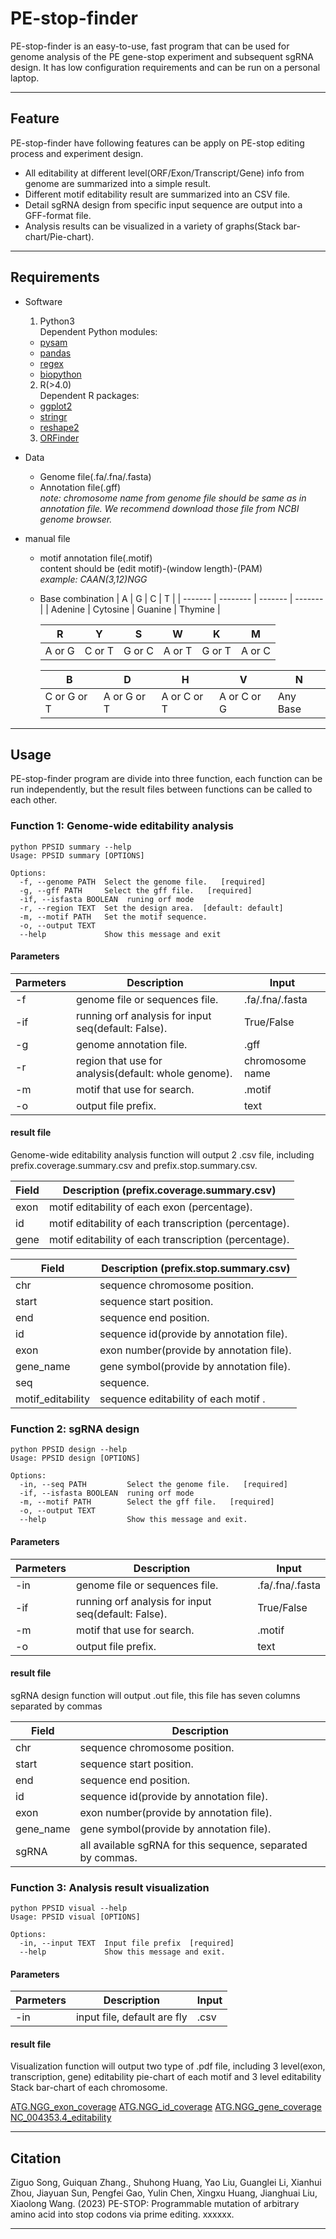# **PE-stop-finder**

PE-stop-finder is an easy-to-use, fast program that can be used for genome analysis of the PE gene-stop experiment and subsequent sgRNA design. It has low configuration requirements and can be run on a personal laptop.

* * *

## **Feature**

PE-stop-finder have following features can be apply on PE-stop editing process and experiment design.

- All editability at different level(ORF/Exon/Transcript/Gene) info from genome are summarized into a simple result.
- Different motif editability result are summarized into an CSV file.
- Detail sgRNA design from specific input sequence are output into a GFF-format file.
- Analysis results can be visualized in a variety of graphs(Stack bar-chart/Pie-chart).

* * *

## **Requirements**

- Software 
  1. Python3\
     Dependent Python modules:
  - [pysam](https://pysam.readthedocs.io/en/latest/index.html)
  - [pandas](https://pandas.pydata.org/)
  - [regex](https://pypi.org/project/regex/)
  - [biopython](https://pypi.org/project/biopython/)
  2. R(>4.0)\
     Dependent R packages:
  - [ggplot2](https://github.com/tidyverse/ggplot2)
  - [stringr](https://mirrors.tuna.tsinghua.edu.cn/CRAN/web/packages/stringr/index.html)
  - [reshape2](https://mirrors.tuna.tsinghua.edu.cn/CRAN/web/packages/reshape2/index.html)
  3. [ORFinder](https://www.ncbi.nlm.nih.gov/orffinder/)


- Data

  - Genome file(.fa/.fna/.fasta)
  - Annotation file(.gff)\
    _note: chromosome name from genome file should be same as in annotation file. We recommend download those file from NCBI genome browser._

- manual file
  - motif annotation file(.motif)\
      content should be (edit motif)-(window length)-(PAM)\
    _example: CAAN(3,12)NGG_
  - Base combination
    | A       | G        | C       | T       |
    | ------- | -------- | ------- | ------- |
    | Adenine | Cytosine | Guanine | Thymine |
    
    | R      | Y      | S      | W      | K      | M      |
    | ------ | ------ | ------ | ------ | ------ | ------ |
    | A or G | C or T | G or C | A or T | G or T | A or C |
    
    | B           | D           | H           | V           | N        |
    | ----------- | ----------- | ----------- | ----------- | -------- |
    | C or G or T | A or G or T | A or C or T | A or C or G | Any Base |

* * *

## **Usage**

PE-stop-finder program are divide into three function, each function can be run independently, but the result files between functions can be called to each other.

### **Function 1: Genome-wide editability analysis**

```shell
python PPSID summary --help
Usage: PPSID summary [OPTIONS]

Options:
  -f, --genome PATH  Select the genome file.   [required]
  -g, --gff PATH     Select the gff file.   [required]
  -if, --isfasta BOOLEAN  runing orf mode
  -r, --region TEXT  Set the design area.  [default: default]
  -m, --motif PATH   Set the motif sequence.
  -o, --output TEXT
  --help             Show this message and exit
```

#### **Parameters**

| Parmeters | Description                                          | Input           |
| --------- | ---------------------------------------------------- | --------------- |
| -f        | genome file or sequences file.                       | .fa/.fna/.fasta |
| -if       | running orf analysis for input seq(default: False).  | True/False      |
| -g        | genome annotation file.                              | .gff            |
| -r        | region that use for analysis(default: whole genome). | chromosome name |
| -m        | motif that use for search.                           | .motif          |
| -o        | output file prefix.                                  | text            |

#### **result file**

Genome-wide editability analysis function will output 2 .csv file, including prefix.coverage.summary.csv and prefix.stop.summary.csv.

| Field | Description (prefix.coverage.summary.csv)             |
| ----- | ----------------------------------------------------- |
| exon  | motif editability of each exon (percentage).          |
| id    | motif editability of each transcription (percentage). |
| gene  | motif editability of each transcription (percentage). |

| Field             | Description (prefix.stop.summary.csv)    |
| ----------------- | ---------------------------------------- |
| chr               | sequence chromosome position.            |
| start             | sequence start position.                 |
| end               | sequence end position.                   |
| id                | sequence id(provide by annotation file). |
| exon              | exon number(provide by annotation file). |
| gene_name         | gene symbol(provide by annotation file). |
| seq               | sequence.                                |
| motif_editability | sequence editability of each motif .     |

### **Function 2: sgRNA design**

```shell
python PPSID design --help
Usage: PPSID design [OPTIONS]

Options:
  -in, --seq PATH         Select the genome file.   [required]
  -if, --isfasta BOOLEAN  runing orf mode
  -m, --motif PATH        Select the gff file.   [required]
  -o, --output TEXT
  --help                  Show this message and exit.
```

#### **Parameters**

| Parmeters | Description                                         | Input           |
| --------- | --------------------------------------------------- | --------------- |
| -in       | genome file or sequences file.                      | .fa/.fna/.fasta |
| -if       | running orf analysis for input seq(default: False). | True/False      |
| -m        | motif that use for search.                          | .motif          |
| -o        | output file prefix.                                 | text            |

#### **result file**

sgRNA design function will output .out file, this file has seven columns separated by commas

| Field     | Description                                                 |
| --------- | ----------------------------------------------------------- |
| chr       | sequence chromosome position.                               |
| start     | sequence start position.                                    |
| end       | sequence end position.                                      |
| id        | sequence id(provide by annotation file).                    |
| exon      | exon number(provide by annotation file).                    |
| gene_name | gene symbol(provide by annotation file).                    |
| sgRNA     | all available sgRNA for this sequence, separated by commas. |

### **Function 3: Analysis result visualization**

```shell
python PPSID visual --help
Usage: PPSID visual [OPTIONS]

Options:
  -in, --input TEXT  Input file prefix  [required]
  --help             Show this message and exit.
```

#### **Parameters**

| Parmeters | Description                 | Input |
| --------- | --------------------------- | ----- |
| -in       | input file, default are fly | .csv  |

#### **result file**

Visualization function will output two type of .pdf file, including 3 level(exon, transcription, gene) editability pie-chart of each motif and 3 level editability Stack bar-chart of each chromosome.

[ATG.NGG_exon_coverage](test/ATG.NGG_exon_coverage.pdf)
[ATG.NGG_id_coverage](test/ATG.NGG_id_coverage.pdf)
[ATG.NGG_gene_coverage](test/ATG.NGG_gene_coverage.pdf)
[NC_004353.4_editability](test/NC_004353.4_editability.pdf)

* * *

## Citation

Ziguo Song, Guiquan Zhang., Shuhong Huang, Yao Liu, Guanglei Li, Xianhui Zhou, Jiayuan Sun, Pengfei Gao, Yulin Chen, Xingxu Huang, Jianghuai Liu, Xiaolong Wang. (2023) PE-STOP: Programmable mutation of arbitrary amino acid into stop codons via prime editing. xxxxxx.

* * *
